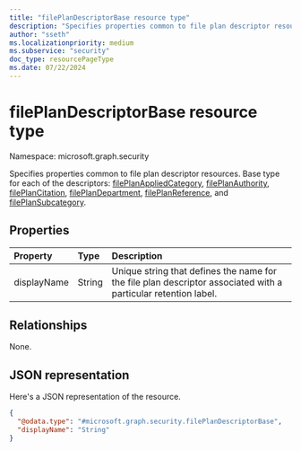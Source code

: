 ```yaml
---
title: "filePlanDescriptorBase resource type"
description: "Specifies properties common to file plan descriptor resources."
author: "sseth"
ms.localizationpriority: medium
ms.subservice: "security"
doc_type: resourcePageType
ms.date: 07/22/2024
---
```


# filePlanDescriptorBase resource type

Namespace: microsoft.graph.security

Specifies properties common to file plan descriptor resources. Base type for each of the descriptors: [filePlanAppliedCategory](security-fileplanappliedcategory.md), [filePlanAuthority](security-fileplanauthority.md), [filePlanCitation](security-fileplancitation.md), [filePlanDepartment](security-fileplandepartment.md), [filePlanReference](security-fileplanreference.md), and [filePlanSubcategory](security-fileplansubcategory.md).

## Properties
|Property|Type|Description|
|:---|:---|:---|
|displayName|String|Unique string that defines the name for the file plan descriptor associated with a particular retention label.|

## Relationships
None.

## JSON representation
Here's a JSON representation of the resource.
<!-- {
  "blockType": "resource",
  "@odata.type": "microsoft.graph.security.filePlanDescriptorBase"
}
-->
``` json
{
  "@odata.type": "#microsoft.graph.security.filePlanDescriptorBase",
  "displayName": "String"
}
```

